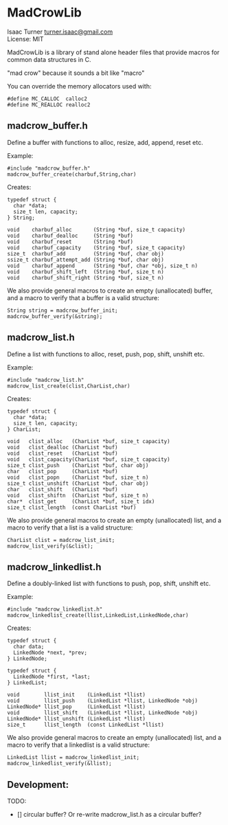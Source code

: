 MadCrowLib
==========
Isaac Turner <turner.isaac@gmail.com>  
License: MIT  

MadCrowLib is a library of stand alone header files that provide macros for common data structures in C.

"mad crow" because it sounds a bit like "macro"

You can override the memory allocators used with:

    #define MC_CALLOC  calloc2
    #define MC_REALLOC realloc2

madcrow_buffer.h
----------------

Define a buffer with functions to alloc, resize, add, append, reset etc.

Example:

    #include "madcrow_buffer.h"
    madcrow_buffer_create(charbuf,String,char)

Creates:

    typedef struct {
      char *data;
      size_t len, capacity;
    } String;

    void    charbuf_alloc       (String *buf, size_t capacity)
    void    charbuf_dealloc     (String *buf)
    void    charbuf_reset       (String *buf)
    void    charbuf_capacity    (String *buf, size_t capacity)
    size_t  charbuf_add         (String *buf, char obj)
    ssize_t charbuf_attempt_add (String *buf, char obj)
    void    charbuf_append      (String *buf, char *obj, size_t n)
    void    charbuf_shift_left  (String *buf, size_t n)
    void    charbuf_shift_right (String *buf, size_t n)

We also provide general macros to create an empty (unallocated) buffer, and a
macro to verify that a buffer is a valid structure:

    String string = madcrow_buffer_init;
    madcrow_buffer_verify(&string);


madcrow_list.h
--------------

Define a list with functions to alloc, reset, push, pop, shift, unshift etc.

Example:

    #include "madcrow_list.h"
    madcrow_list_create(clist,CharList,char)

Creates:

    typedef struct {
      char *data;
      size_t len, capacity;
    } CharList;

    void   clist_alloc   (CharList *buf, size_t capacity)
    void   clist_dealloc (CharList *buf)
    void   clist_reset   (CharList *buf)
    void   clist_capacity(CharList *buf, size_t capacity)
    size_t clist_push    (CharList *buf, char obj)
    char   clist_pop     (CharList *buf)
    void   clist_popn    (CharList *buf, size_t n)
    size_t clist_unshift (CharList *buf, char obj)
    char   clist_shift   (CharList *buf)
    void   clist_shiftn  (CharList *buf, size_t n)
    char*  clist_get     (CharList *buf, size_t idx)
    size_t clist_length  (const CharList *buf)

We also provide general macros to create an empty (unallocated) list, and a
macro to verify that a list is a valid structure:

    CharList clist = madcrow_list_init;
    madcrow_list_verify(&clist);


madcrow_linkedlist.h
--------------------

Define a doubly-linked list with functions to push, pop, shift, unshift etc.

Example:

    #include "madcrow_linkedlist.h"
    madcrow_linkedlist_create(llist,LinkedList,LinkedNode,char)

Creates:

    typedef struct {
      char data;
      LinkedNode *next, *prev;
    } LinkedNode;

    typedef struct {
      LinkedNode *first, *last;
    } LinkedList;

    void        llist_init    (LinkedList *llist)
    void        llist_push    (LinkedList *llist, LinkedNode *obj)
    LinkedNode* llist_pop     (LinkedList *llist)
    void        llist_shift   (LinkedList *llist, LinkedNode *obj)
    LinkedNode* llist_unshift (LinkedList *llist)
    size_t      llist_length  (const LinkedList *llist)

We also provide general macros to create an empty (unallocated) list, and a
macro to verify that a linkedlist is a valid structure:

    LinkedList llist = madcrow_linkedlist_init;
    madcrow_linkedlist_verify(&llist);


Development:
------------

TODO:
- [] circular buffer? Or re-write madcrow_list.h as a circular buffer?

